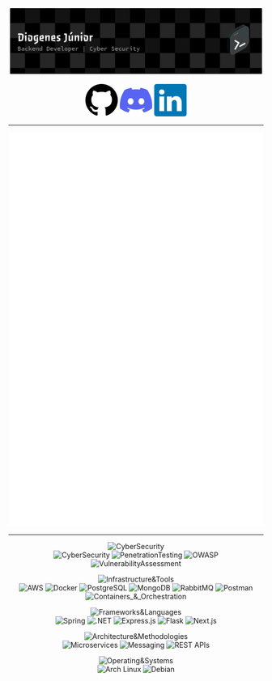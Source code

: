 <a href="https://github.com/diogenesmedeiros">
  <img src="https://raw.githubusercontent.com/diogenesmedeiros/diogenesmedeiros/refs/heads/main/github-header-banner.png" alt="GitHub Banner" />
</a>

<br>

<div align="center">

  [![GitHub](https://raw.githubusercontent.com/CLorant/readme-social-icons/refs/heads/main/large/filled/github.svg)](https://github.com/diogenesmedeiros)
  [![Discord](https://raw.githubusercontent.com/CLorant/readme-social-icons/refs/heads/main/large/colored/discord.svg)](https://discord.com/users/MY_ID)
  [![LinkedIn](https://raw.githubusercontent.com/CLorant/readme-social-icons/refs/heads/main/large/filled/linkedin.svg)](https://www.linkedin.com/in/diogenesmedeirosy/)
</div>

---

<div align="center">

  ![GitHub Metrics](https://raw.githubusercontent.com/diogenesmedeiros/diogenesmedeiros/refs/heads/main/github-metrics.svg)
</div>

---

<div align="center">

  ![CyberSecurity](https://img.shields.io/badge/Cyber_SEcurity-005C99?style=for-the-badge&logo=LanguageTool&logoColor=white)<br>
  ![CyberSecurity](https://img.shields.io/badge/Cyber_Security-005C99?style=for-the-badge&logo=LanguageTool&logoColor=white)
  ![PenetrationTesting](https://img.shields.io/badge/Penetration_Testing-FF6C37?style=for-the-badge&logo=metasploit&logoColor=white)
  ![OWASP](https://img.shields.io/badge/OWASP-EC1C24?style=for-the-badge&logo=owasp&logoColor=white)
  ![VulnerabilityAssessment](https://img.shields.io/badge/Vulnerability_Assessment-FFDD00?style=for-the-badge&logo=nmap&logoColor=black)
</div>

<div align="center">

  ![Infrastructure&Tools](https://img.shields.io/badge/Infrastructure_&_Tools-005C99?style=for-the-badge&logo=LanguageTool&logoColor=white)<br>
  ![AWS](https://img.shields.io/badge/AWS-232F3E?style=for-the-badge&logo=amazonaws&logoColor=white)
  ![Docker](https://img.shields.io/badge/Docker-2496ED?style=for-the-badge&logo=docker&logoColor=white)
  ![PostgreSQL](https://img.shields.io/badge/PostgreSQL-000?style=for-the-badge&logo=postgresql)
  ![MongoDB](https://img.shields.io/badge/MongoDB-%234ea94b.svg?style=for-the-badge&logo=mongodb&logoColor=white)
  ![RabbitMQ](https://img.shields.io/badge/RabbitMQ-FF6600?style=for-the-badge&logo=rabbitmq&logoColor=white)
  ![Postman](https://img.shields.io/badge/Postman-FF6C37?style=for-the-badge&logo=postman&logoColor=white)
  ![Containers_&_Orchestration](https://img.shields.io/badge/Containers_&_Orchestration-gray?style=for-the-badge&logo=docker&logoColor=white)
</div>

<div align="center">

  ![Frameworks&Languages](https://img.shields.io/badge/Frameworks_&_Languages-005C99?style=for-the-badge&logo=LanguageTool&logoColor=white)<br>
  ![Spring](https://img.shields.io/badge/Spring-%236DB33F.svg?style=for-the-badge&logo=spring&logoColor=white)
  ![.NET](https://img.shields.io/badge/.NET-5C2D91?style=for-the-badge&logo=.net&logoColor=white)
  ![Express.js](https://img.shields.io/badge/Express.js-%23404d59.svg?style=for-the-badge&logo=express&logoColor=%2361DAFB)
  ![Flask](https://img.shields.io/badge/Flask-000000?style=for-the-badge&logo=flask&logoColor=white)
  ![Next.js](https://img.shields.io/badge/Next-black?style=for-the-badge&logo=next.js&logoColor=white)
</div>

<div align="center">

  ![Architecture&Methodologies](https://img.shields.io/badge/Architecture_&_Methodologies-005C99?style=for-the-badge&logo=LanguageTool&logoColor=white)<br>
  ![Microservices](https://img.shields.io/badge/Microservices-blue?style=for-the-badge&logo=databricks&logoColor=white)
  ![Messaging](https://img.shields.io/badge/Messaging-orange?style=for-the-badge&logo=apachekafka&logoColor=white)
  ![REST APIs](https://img.shields.io/badge/APIs_REST-green?style=for-the-badge&logo=fastapi&logoColor=white)
</div>

<div align="center">

  ![Operating&Systems](https://img.shields.io/badge/Operating_Systems-005C99?style=for-the-badge&logo=LanguageTool&logoColor=white)<br>
  ![Arch Linux](https://img.shields.io/badge/Arch_Linux-1793D1?style=for-the-badge&logo=archlinux&logoColor=white)
  ![Debian](https://img.shields.io/badge/Debian-A81D33?style=for-the-badge&logo=debian&logoColor=white)
</div>